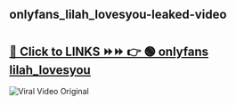 
 ## onlyfans_lilah_lovesyou-leaked-video 

# <h2><a href="https://clipsfans.com/onlyfans_lilah_lovesyou&ref=git">🔗 Click to LINKS ⏩⏩ 👉 🟢 onlyfans lilah_lovesyou </a></h2>

<a href="https://clipsfans.com/onlyfans_lilah_lovesyou&ref=git" rel="nofollow" data-target="animated-image.originalLink"><img src="https://i.ibb.co.com/xMMVF88/686577567.gif" alt="Viral Video Original" style="max-width: 100%; display: inline-block;" data-target="animated-image.originalImage"></a>
